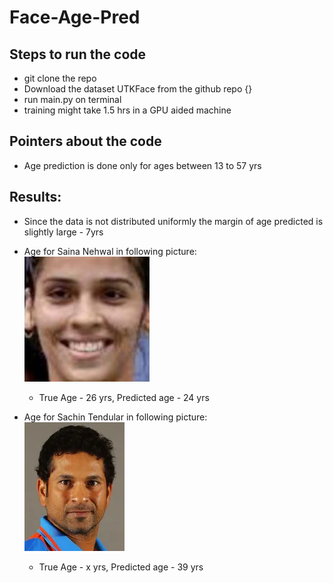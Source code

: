 # Face-Age-Pred

## Steps to run the code
- git clone the repo
- Download the dataset UTKFace from the github repo {}
- run main.py on terminal
- training might take 1.5 hrs in a GPU aided machine

## Pointers about the code
- Age prediction is done only for ages between 13 to 57 yrs

## Results:
- Since the data is not distributed uniformly the margin of age predicted is slightly large - 7yrs
- Age for Saina Nehwal in following picture:  
    ![](saina.jpg)  
  - True Age - 26 yrs, Predicted age - 24 yrs

- Age for Sachin Tendular in following picture:  
    ![](sachin.webp)
  - True Age - x yrs, Predicted age - 39 yrs

  
